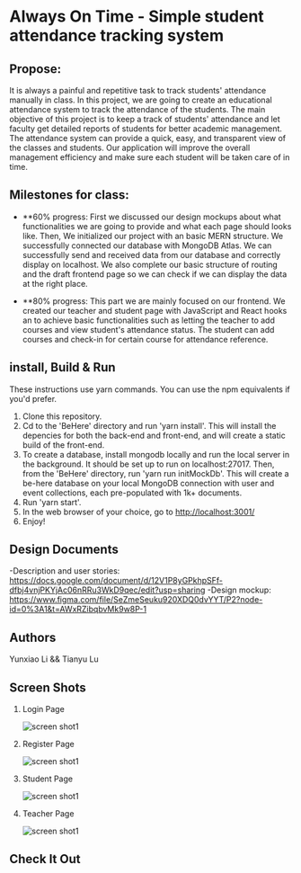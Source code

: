 # Always On Time - Simple student attendance tracking system

## Propose:

It is always a painful and repetitive task to track students' attendance manually in class. In this project, we are going to create an educational attendance system to track the attendance of the students. The main objective of this project is to keep a track of students' attendance and let faculty get detailed reports of students for better academic management. The attendance system can provide a quick, easy, and transparent view of the classes and students. Our application will improve the overall management efficiency and make sure each student will be taken care of in time.

## Milestones for class:

- \*\*60% progress: First we discussed our design mockups about what functionalities we are going to provide and what each page should looks like. Then, We initialized our project with an basic MERN structure. We successfully connected our database with MongoDB Atlas. We can successfully send and received data from our database and correctly display on localhost. We also complete our basic structure of routing and the draft frontend page so we can check if we can display the data at the right place.

- \*\*80% progress: This part we are mainly focused on our frontend. We created our teacher and student page with JavaScript and React hooks an to achieve basic functionalities such as letting the teacher to add courses and view student's attendance status. The student can add courses and check-in for certain course for attendance reference.

## install, Build & Run

These instructions use yarn commands. You can use the npm equivalents if you'd prefer.

1. Clone this repository.
2. Cd to the 'BeHere' directory and run 'yarn install'. This will install the depencies for both the back-end and front-end, and will create a static build of the front-end.
3. To create a database, install mongodb locally and run the local server in the background. It should be set up to run on localhost:27017. Then, from the 'BeHere' directory, run 'yarn run initMockDb'. This will create a be-here database on your local MongoDB connection with user and event collections, each pre-populated with 1k+ documents.
4. Run 'yarn start'.
5. In the web browser of your choice, go to [http://localhost:3001/](http://localhost:3001/)
6. Enjoy!

## Design Documents

-Description and user stories: https://docs.google.com/document/d/12V1P8yGPkhpSFf-dfbj4vnjPKYjAc06nRRu3WkD9qec/edit?usp=sharing
-Design mockup: https://www.figma.com/file/SeZmeSeuku920XDQ0dvYYT/P2?node-id=0%3A1&t=AWxRZibqbvMk9w8P-1

## Authors

Yunxiao Li && Tianyu Lu

## Screen Shots

1. Login Page

   ![screen shot1]()

2. Register Page

   ![screen shot1]()

3. Student Page

   ![screen shot1]()

4. Teacher Page

   ![screen shot1]()

## Check It Out
